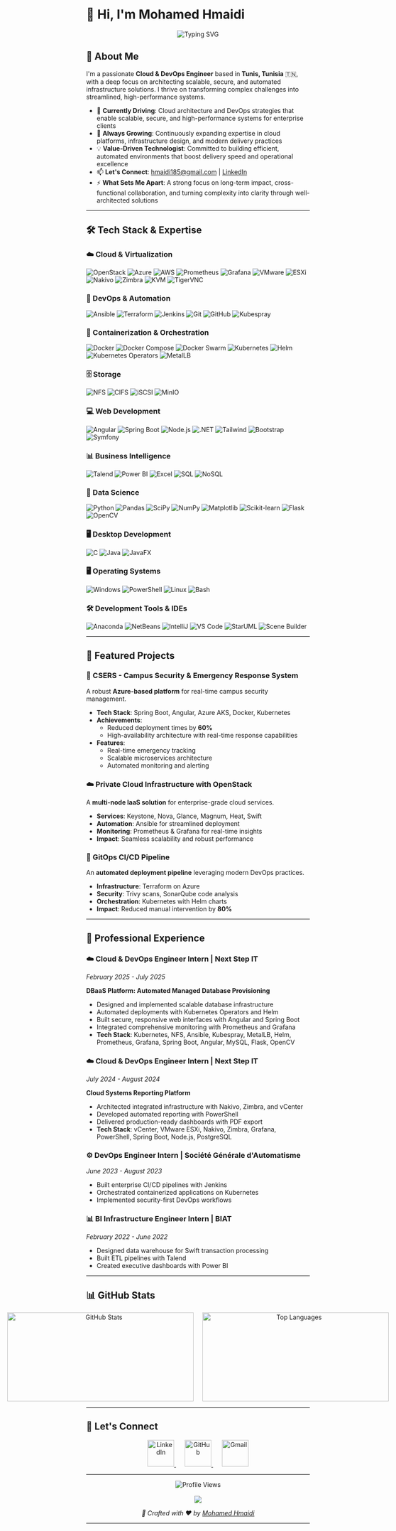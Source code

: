 # 👋 Hi, I'm Mohamed Hmaidi
<div align="center">

<img src="https://readme-typing-svg.demolab.com?font=JetBrains+Mono&weight=700&size=26&pause=600&color=00C4B4&center=true&vCenter=true&width=700&lines=Cloud+%26+DevOps+Engineer;IT+Infrastructure+Architect;Automation+%26+Scalability+Specialist;Building+the+Future+of+Cloud" alt="Typing SVG" />

</div>

## 🌟 About Me

I'm a passionate **Cloud & DevOps Engineer** based in **Tunis, Tunisia** 🇹🇳, with a deep focus on architecting scalable, secure, and automated infrastructure solutions. I thrive on transforming complex challenges into streamlined, high-performance systems.

- 🔭 **Currently Driving**: Cloud architecture and DevOps strategies that enable scalable, secure, and high-performance systems for enterprise clients  
- 🌱 **Always Growing**: Continuously expanding expertise in cloud platforms, infrastructure design, and modern delivery practices  
- 💡 **Value-Driven Technologist**: Committed to building efficient, automated environments that boost delivery speed and operational excellence  
- 📫 **Let's Connect**: [hmaidi185@gmail.com](mailto:hmaidi185@gmail.com) | [LinkedIn](https://www.linkedin.com/in/mohamed-hmaidi-b3b1741b2/)  
- ⚡ **What Sets Me Apart**: A strong focus on long-term impact, cross-functional collaboration, and turning complexity into clarity through well-architected solutions   
---

## 🛠️ Tech Stack & Expertise

### ☁️ Cloud & Virtualization
<p align="left">
  <img src="https://img.shields.io/badge/OpenStack-ED1944?style=for-the-badge&logo=openstack&logoColor=white" alt="OpenStack"/>
  <img src="https://img.shields.io/badge/Microsoft%20Azure-0078D4?style=for-the-badge&logo=microsoft-azure&logoColor=white" alt="Azure"/>
  <img src="https://img.shields.io/badge/Amazon%20AWS-232F3E?style=for-the-badge&logo=amazon-aws&logoColor=white" alt="AWS"/>
  <img src="https://img.shields.io/badge/Prometheus-E6522C?style=for-the-badge&logo=prometheus&logoColor=white" alt="Prometheus"/>
  <img src="https://img.shields.io/badge/Grafana-F46800?style=for-the-badge&logo=grafana&logoColor=white" alt="Grafana"/>
  <img src="https://img.shields.io/badge/VMware-607078?style=for-the-badge&logo=vmware&logoColor=white" alt="VMware"/>
  <img src="https://img.shields.io/badge/ESXi-607078?style=for-the-badge&logo=vmware&logoColor=white" alt="ESXi"/>
  <img src="https://img.shields.io/badge/Nakivo-0066CC?style=for-the-badge" alt="Nakivo"/>
  <img src="https://img.shields.io/badge/Zimbra-CC0000?style=for-the-badge" alt="Zimbra"/>
  <img src="https://img.shields.io/badge/KVM-CC0000?style=for-the-badge&logo=linux&logoColor=white" alt="KVM"/>
  <img src="https://img.shields.io/badge/TigerVNC-FF6600?style=for-the-badge" alt="TigerVNC"/>
</p>

### 🔄 DevOps & Automation
<p align="left">
  <img src="https://img.shields.io/badge/Ansible-EE0000?style=for-the-badge&logo=ansible&logoColor=white" alt="Ansible"/>
  <img src="https://img.shields.io/badge/Terraform-623CE4?style=for-the-badge&logo=terraform&logoColor=white" alt="Terraform"/>
  <img src="https://img.shields.io/badge/Jenkins-D24939?style=for-the-badge&logo=jenkins&logoColor=white" alt="Jenkins"/>
  <img src="https://img.shields.io/badge/Git-F05032?style=for-the-badge&logo=git&logoColor=white" alt="Git"/>
  <img src="https://img.shields.io/badge/GitHub-181717?style=for-the-badge&logo=github&logoColor=white" alt="GitHub"/>
  <img src="https://img.shields.io/badge/Kubespray-326CE5?style=for-the-badge&logo=kubernetes&logoColor=white" alt="Kubespray"/>
</p>

### 🐳 Containerization & Orchestration
<p align="left">
  <img src="https://img.shields.io/badge/Docker-2496ED?style=for-the-badge&logo=docker&logoColor=white" alt="Docker"/>
  <img src="https://img.shields.io/badge/Docker%20Compose-2496ED?style=for-the-badge&logo=docker&logoColor=white" alt="Docker Compose"/>
  <img src="https://img.shields.io/badge/Docker%20Swarm-2496ED?style=for-the-badge&logo=docker&logoColor=white" alt="Docker Swarm"/>
  <img src="https://img.shields.io/badge/Kubernetes-326CE5?style=for-the-badge&logo=kubernetes&logoColor=white" alt="Kubernetes"/>
  <img src="https://img.shields.io/badge/Helm-0F1689?style=for-the-badge&logo=helm&logoColor=white" alt="Helm"/>
  <img src="https://img.shields.io/badge/K8s%20Operators-326CE5?style=for-the-badge&logo=kubernetes&logoColor=white" alt="Kubernetes Operators"/>
  <img src="https://img.shields.io/badge/MetalLB-326CE5?style=for-the-badge&logo=kubernetes&logoColor=white" alt="MetalLB"/>
</p>

### 🗄️ Storage
<p align="left">
  <img src="https://img.shields.io/badge/NFS-FF6B35?style=for-the-badge&logo=files&logoColor=white" alt="NFS"/>
  <img src="https://img.shields.io/badge/CIFS-00599C?style=for-the-badge" alt="CIFS"/>
  <img src="https://img.shields.io/badge/iSCSI-6E44FF?style=for-the-badge&logo=server&logoColor=white" alt="iSCSI"/>
  <img src="https://img.shields.io/badge/MinIO-FE0D58?style=for-the-badge&logo=minio&logoColor=white" alt="MinIO"/>
</p>

### 💻 Web Development
<p align="left">
  <img src="https://img.shields.io/badge/Angular-DD0031?style=for-the-badge&logo=angular&logoColor=white" alt="Angular"/>
  <img src="https://img.shields.io/badge/Spring%20Boot-6DB33F?style=for-the-badge&logo=spring-boot&logoColor=white" alt="Spring Boot"/>
  <img src="https://img.shields.io/badge/Node.js-339933?style=for-the-badge&logo=node.js&logoColor=white" alt="Node.js"/>
  <img src="https://img.shields.io/badge/.NET-512BD4?style=for-the-badge&logo=dotnet&logoColor=white" alt=".NET"/>
  <img src="https://img.shields.io/badge/Tailwind%20CSS-06B6D4?style=for-the-badge&logo=tailwind-css&logoColor=white" alt="Tailwind"/>
  <img src="https://img.shields.io/badge/Bootstrap-563D7C?style=for-the-badge&logo=bootstrap&logoColor=white" alt="Bootstrap"/>
  <img src="https://img.shields.io/badge/Symfony-000000?style=for-the-badge&logo=symfony&logoColor=white" alt="Symfony"/>
</p>

### 📊 Business Intelligence
<p align="left">
  <img src="https://img.shields.io/badge/Talend-FF6D70?style=for-the-badge&logo=talend&logoColor=white" alt="Talend"/>
  <img src="https://img.shields.io/badge/Power%20BI-F2C811?style=for-the-badge&logo=power-bi&logoColor=black" alt="Power BI"/>
  <img src="https://img.shields.io/badge/Microsoft%20Excel-217346?style=for-the-badge&logo=microsoft-excel&logoColor=white" alt="Excel"/>
  <img src="https://img.shields.io/badge/SQL-4479A1?style=for-the-badge&logo=postgresql&logoColor=white" alt="SQL"/>
  <img src="https://img.shields.io/badge/NoSQL-02303A?style=for-the-badge&logo=mongodb&logoColor=white" alt="NoSQL"/>
</p>

### 🧪 Data Science
<p align="left">
  <img src="https://img.shields.io/badge/Python-3776AB?style=for-the-badge&logo=python&logoColor=white" alt="Python"/>
  <img src="https://img.shields.io/badge/Pandas-150458?style=for-the-badge&logo=pandas&logoColor=white" alt="Pandas"/>
  <img src="https://img.shields.io/badge/SciPy-8CAAE6?style=for-the-badge&logo=scipy&logoColor=white" alt="SciPy"/>
  <img src="https://img.shields.io/badge/NumPy-013243?style=for-the-badge&logo=numpy&logoColor=white" alt="NumPy"/>
  <img src="https://img.shields.io/badge/Matplotlib-11557C?style=for-the-badge&logo=python&logoColor=white" alt="Matplotlib"/>
  <img src="https://img.shields.io/badge/scikit_learn-F7931E?style=for-the-badge&logo=scikit-learn&logoColor=white" alt="Scikit-learn"/>
  <img src="https://img.shields.io/badge/Flask-000000?style=for-the-badge&logo=flask&logoColor=white" alt="Flask"/>
  <img src="https://img.shields.io/badge/OpenCV-5C3EE8?style=for-the-badge&logo=opencv&logoColor=white" alt="OpenCV"/>
</p>

### 🖥️ Desktop Development
<p align="left">
  <img src="https://img.shields.io/badge/C-00599C?style=for-the-badge&logo=c&logoColor=white" alt="C"/>
  <img src="https://img.shields.io/badge/Java-ED8B00?style=for-the-badge&logo=openjdk&logoColor=white" alt="Java"/>
  <img src="https://img.shields.io/badge/JavaFX-ED8B00?style=for-the-badge&logo=openjdk&logoColor=white" alt="JavaFX"/>
</p>

### 🖥️ Operating Systems
<p align="left">
  <img src="https://img.shields.io/badge/Windows-0078D6?style=for-the-badge&logo=windows&logoColor=white" alt="Windows"/>
  <img src="https://img.shields.io/badge/PowerShell-5391FE?style=for-the-badge&logo=powershell&logoColor=white" alt="PowerShell"/>
  <img src="https://img.shields.io/badge/Linux-FCC624?style=for-the-badge&logo=linux&logoColor=black" alt="Linux"/>
  <img src="https://img.shields.io/badge/GNU%20Bash-4EAA25?style=for-the-badge&logo=gnu-bash&logoColor=white" alt="Bash"/>
</p>

### 🛠️ Development Tools & IDEs
<p align="left">
  <img src="https://img.shields.io/badge/Anaconda-44A833?style=for-the-badge&logo=anaconda&logoColor=white" alt="Anaconda"/>
  <img src="https://img.shields.io/badge/NetBeans-1B6AC6?style=for-the-badge&logo=apache-netbeans-ide&logoColor=white" alt="NetBeans"/>
  <img src="https://img.shields.io/badge/IntelliJ%20IDEA-000000?style=for-the-badge&logo=intellij-idea&logoColor=white" alt="IntelliJ"/>
  <img src="https://img.shields.io/badge/VS%20Code-007ACC?style=for-the-badge&logo=visual-studio-code&logoColor=white" alt="VS Code"/>
  <img src="https://img.shields.io/badge/StarUML-FF6B6B?style=for-the-badge" alt="StarUML"/>
  <img src="https://img.shields.io/badge/Scene%20Builder-FF6B35?style=for-the-badge" alt="Scene Builder"/>
</p>

---

## 🎯 Featured Projects

### 🏢 CSERS - Campus Security & Emergency Response System
A robust **Azure-based platform** for real-time campus security management.
- **Tech Stack**: Spring Boot, Angular, Azure AKS, Docker, Kubernetes
- **Achievements**:
  - Reduced deployment times by **60%**
  - High-availability architecture with real-time response capabilities
- **Features**:
  - Real-time emergency tracking
  - Scalable microservices architecture
  - Automated monitoring and alerting

### ☁️ Private Cloud Infrastructure with OpenStack
A **multi-node IaaS solution** for enterprise-grade cloud services.
- **Services**: Keystone, Nova, Glance, Magnum, Heat, Swift
- **Automation**: Ansible for streamlined deployment
- **Monitoring**: Prometheus & Grafana for real-time insights
- **Impact**: Seamless scalability and robust performance

### 🔄 GitOps CI/CD Pipeline
An **automated deployment pipeline** leveraging modern DevOps practices.
- **Infrastructure**: Terraform on Azure
- **Security**: Trivy scans, SonarQube code analysis
- **Orchestration**: Kubernetes with Helm charts
- **Impact**: Reduced manual intervention by **80%**

---

## 💼 Professional Experience

### ☁️ Cloud & DevOps Engineer Intern | Next Step IT
*February 2025 - July 2025*

**DBaaS Platform: Automated Managed Database Provisioning**
- Designed and implemented scalable database infrastructure
- Automated deployments with Kubernetes Operators and Helm
- Built secure, responsive web interfaces with Angular and Spring Boot
- Integrated comprehensive monitoring with Prometheus and Grafana
- **Tech Stack**: Kubernetes, NFS, Ansible, Kubespray, MetalLB, Helm, Prometheus, Grafana, Spring Boot, Angular, MySQL, Flask, OpenCV

### ☁️ Cloud & DevOps Engineer Intern | Next Step IT
*July 2024 - August 2024*

**Cloud Systems Reporting Platform**
- Architected integrated infrastructure with Nakivo, Zimbra, and vCenter
- Developed automated reporting with PowerShell
- Delivered production-ready dashboards with PDF export
- **Tech Stack**: vCenter, VMware ESXi, Nakivo, Zimbra, Grafana, PowerShell, Spring Boot, Node.js, PostgreSQL

### ⚙️ DevOps Engineer Intern | Société Générale d'Automatisme
*June 2023 - August 2023*

- Built enterprise CI/CD pipelines with Jenkins
- Orchestrated containerized applications on Kubernetes
- Implemented security-first DevOps workflows

### 📊 BI Infrastructure Engineer Intern | BIAT
*February 2022 - June 2022*

- Designed data warehouse for Swift transaction processing
- Built ETL pipelines with Talend
- Created executive dashboards with Power BI
---

## 📊 GitHub Stats

<div align="center" style="display: flex; justify-content: center; gap: 20px;">
  <img src="https://github-readme-stats.vercel.app/api?username=MohamedHmaidi&show_icons=true&theme=radical&hide_border=true&border_radius=10" width="420" height="200" alt="GitHub Stats" />
  <img src="https://github-readme-stats.vercel.app/api/top-langs/?username=MohamedHmaidi&layout=compact&theme=radical&hide_border=true&border_radius=10" width="420" height="200" alt="Top Languages" />
</div>

---

## 📲 Let's Connect
<p align="center"> <a href="https://www.linkedin.com/in/mohamed-hmaidi-b3b1741b2/" target="_blank"> <img src="https://img.icons8.com/3d-fluency/94/linkedin.png" width="60" alt="LinkedIn"/> </a> &nbsp;&nbsp;&nbsp;&nbsp; <a href="https://github.com/MohamedHmaidi" target="_blank"> <img src="https://img.icons8.com/3d-fluency/94/github.png" width="60" alt="GitHub"/> </a> &nbsp;&nbsp;&nbsp;&nbsp; <a href="mailto:hmaidi185@gmail.com" target="_blank"> <img src="https://img.icons8.com/3d-fluency/94/gmail.png" width="60" alt="Gmail"/> </a> </p>

---


<div align="center">
  <img src="https://komarev.com/ghpvc/?username=MohamedHmaidi&label=Profile%20Views&color=0abde3&style=flat-square" alt="Profile Views" />
</div>

<br/>

<div align="center">
  <img src="https://capsule-render.vercel.app/api?type=waving&color=gradient&height=100&section=footer"/>
  <p><i>🌟 Crafted with ❤️ by <a href="https://github.com/MohamedHmaidi">Mohamed Hmaidi</a></i></p>
</div>

---

